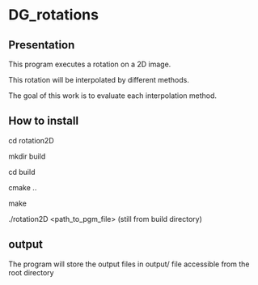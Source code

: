 # DG_rotations

## Presentation
This program executes a rotation on a 2D image.

This rotation will be interpolated by different methods. 

The goal of this work is to evaluate each interpolation method.



## How to install
cd rotation2D

mkdir build

cd build

cmake ..

make

./rotation2D <path_to_pgm_file>     (still from build directory)



## output
The program will store the output files in output/ file accessible from the root directory
